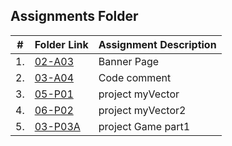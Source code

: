 ##  Assignments Folder

|   #   | Folder Link | Assignment Description |
| :---: | ----------- | ---------------------- |
|   1.  |   [02-A03](https://github.com/PRATMG/Assignments/tree/main/02-A03)|     Banner Page                   |
|   2.  |   [03-A04](https://github.com/PRATMG/2143-OOP-Tamang/tree/main/Assignment/03-A04)|     Code comment                   |
|   3.  |   [05-P01](https://github.com/PRATMG/2143-OOP-Tamang/tree/main/Assignment/05-P01)| project myVector |
|4.     |   [06-P02](https://github.com/PRATMG/2143-OOP-Tamang/tree/main/Assignment/06-P02)| project myVector2 |
|5.     |   [03-P03A](https://github.com/PRATMG/2143-OOP-Tamang/tree/main/Assignment/08-P03A)| project Game part1 |
